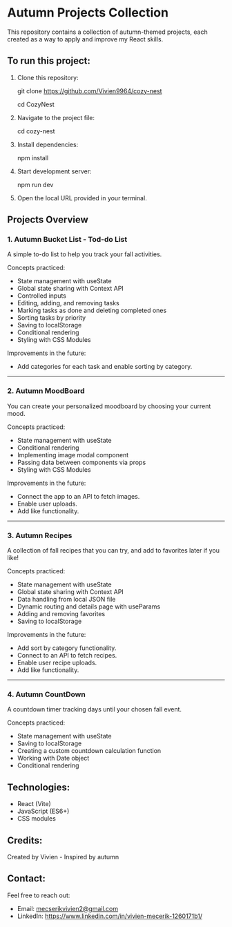 # Autumn Projects Collection

This repository contains a collection of autumn-themed projects, 
each created as a way to apply and improve my React skills.


## To run this project:

1. Clone this repository:

    git clone https://github.com/Vivien9964/cozy-nest

    cd CozyNest

2. Navigate to the project file:

    cd cozy-nest

3. Install dependencies:

    npm install

4. Start development server:

    npm run dev

5. Open the local URL provided in your terminal.


## Projects Overview

### 1. Autumn Bucket List - Tod-do List
A simple to-do list to help you track your fall activities.

Concepts practiced:

- State management with useState
- Global state sharing with Context API
- Controlled inputs
- Editing, adding, and removing tasks
- Marking tasks as done and deleting completed ones
- Sorting tasks by priority
- Saving to localStorage
- Conditional rendering
- Styling with CSS Modules

Improvements in the future:

- Add categories for each task and enable sorting by category.

---

### 2. Autumn MoodBoard
You can create your personalized moodboard by choosing your current mood. 

Concepts practiced: 

- State management with useState
- Conditional rendering
- Implementing image modal component
- Passing data between components via props
- Styling with CSS Modules

Improvements in the future: 

- Connect the app to an API to fetch images. 
- Enable user uploads.
- Add like functionality.

---

### 3. Autumn Recipes
A collection of fall recipes that you can try, and add to favorites later if you like!

Concepts practiced: 

- State management with useState
- Global state sharing with Context API
- Data handling from local JSON file
- Dynamic routing and details page with useParams
- Adding and removing favorites
- Saving to localStorage

Improvements in the future: 

- Add sort by category functionality.
- Connect to an API to fetch recipes.
- Enable user recipe uploads.
- Add like functionality.

---

### 4. Autumn CountDown
A countdown timer tracking days until your chosen fall event.

Concepts practiced:

- State management with useState
- Saving to localStorage
- Creating a custom countdown calculation function
- Working with Date object
- Conditional rendering

## Technologies:
- React (Vite)
- JavaScript (ES6+)
- CSS modules

## Credits:
Created by Vivien - Inspired by autumn

## Contact:
Feel free to reach out: 
- Email: mecserikvivien2@gmail.com
- LinkedIn: https://www.linkedin.com/in/vivien-mecerik-1260171b1/


